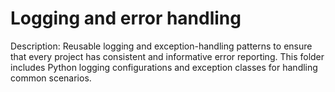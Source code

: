 # Logging and error handling
Description: Reusable logging and exception-handling patterns to ensure that every project has consistent and informative error reporting. This folder includes Python logging configurations and exception classes for handling common scenarios.
